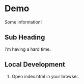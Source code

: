 # Demo

Some information!

## Sub Heading 

I'm having a hard time.


## Local Development

1. Open index.html in your browser.